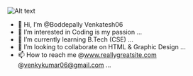 ![Alt text](https://drive.google.com/file/d/19_p9v1rMtkIE7K0TTj11pQOfbfYaPuV0/view?usp=drivesdk)

- 👋 Hi, I’m @Boddepally Venkatesh06
- 👀 I’m interested in Coding is my passion ...
- 🌱 I’m currently learning B.Tech (CSE) ...
- 💞️ I’m looking to collaborate on HTML & Graphic Design ...
- 📫 How to reach me @www.reallygreatsite.com
     @venkykumar06@gmail.com ...

<!---
BoddepallyVenkatesh06/BoddepallyVenkatesh06 is a ✨ special ✨ repository because its `README.md` (this file) appears on your GitHub profile.
You can click the Preview link to take a look at your changes.
--->
